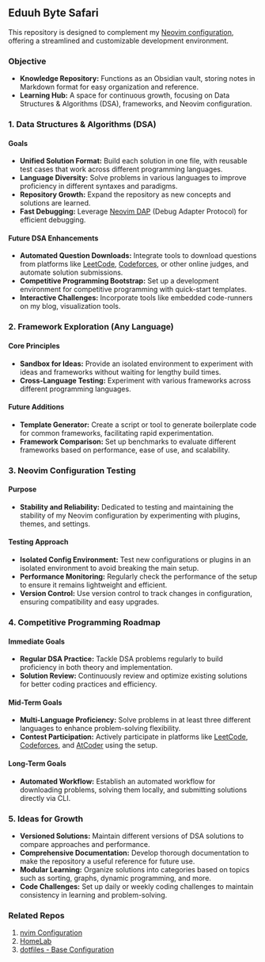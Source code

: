 ## Eduuh Byte Safari

This repository is designed to complement my [Neovim configuration](https://github.com/eduuh/nvim), offering a streamlined and customizable development environment.

### Objective

- **Knowledge Repository:** Functions as an Obsidian vault, storing notes in Markdown format for easy organization and reference.
- **Learning Hub:** A space for continuous growth, focusing on Data Structures & Algorithms (DSA), frameworks, and Neovim configuration.

### 1. Data Structures & Algorithms (DSA)

#### Goals

- **Unified Solution Format:** Build each solution in one file, with reusable test cases that work across different programming languages.
- **Language Diversity:** Solve problems in various languages to improve proficiency in different syntaxes and paradigms.
- **Repository Growth:** Expand the repository as new concepts and solutions are learned.
- **Fast Debugging:** Leverage [Neovim DAP](https://github.com/mfussenegger/nvim-dap) (Debug Adapter Protocol) for efficient debugging.

#### Future DSA Enhancements

- **Automated Question Downloads:** Integrate tools to download questions from platforms like [LeetCode](https://leetcode.com), [Codeforces](https://codeforces.com), or other online judges, and automate solution submissions.
- **Competitive Programming Bootstrap:** Set up a development environment for competitive programming with quick-start templates.
- **Interactive Challenges:** Incorporate tools like embedded code-runners on my
  blog, visualization tools.

### 2. Framework Exploration (Any Language)

#### Core Principles

- **Sandbox for Ideas:** Provide an isolated environment to experiment with ideas and frameworks without waiting for lengthy build times.
- **Cross-Language Testing:** Experiment with various frameworks across different programming languages.

#### Future Additions

- **Template Generator:** Create a script or tool to generate boilerplate code for common frameworks, facilitating rapid experimentation.
- **Framework Comparison:** Set up benchmarks to evaluate different frameworks based on performance, ease of use, and scalability.

### 3. Neovim Configuration Testing

#### Purpose

- **Stability and Reliability:** Dedicated to testing and maintaining the stability of my Neovim configuration by experimenting with plugins, themes, and settings.

#### Testing Approach

- **Isolated Config Environment:** Test new configurations or plugins in an isolated environment to avoid breaking the main setup.
- **Performance Monitoring:** Regularly check the performance of the setup to ensure it remains lightweight and efficient.
- **Version Control:** Use version control to track changes in configuration, ensuring compatibility and easy upgrades.

### 4. Competitive Programming Roadmap

#### Immediate Goals

- **Regular DSA Practice:** Tackle DSA problems regularly to build proficiency in both theory and implementation.
- **Solution Review:** Continuously review and optimize existing solutions for better coding practices and efficiency.

#### Mid-Term Goals

- **Multi-Language Proficiency:** Solve problems in at least three different languages to enhance problem-solving flexibility.
- **Contest Participation:** Actively participate in platforms like [LeetCode](https://leetcode.com), [Codeforces](https://codeforces.com), and [AtCoder](https://atcoder.jp/) using the setup.

#### Long-Term Goals

- **Automated Workflow:** Establish an automated workflow for downloading problems, solving them locally, and submitting solutions directly via CLI.

### 5. Ideas for Growth

- **Versioned Solutions:** Maintain different versions of DSA solutions to compare approaches and performance.
- **Comprehensive Documentation:** Develop thorough documentation to make the repository a useful reference for future use.
- **Modular Learning:** Organize solutions into categories based on topics such as sorting, graphs, dynamic programming, and more.
- **Code Challenges:** Set up daily or weekly coding challenges to maintain consistency in learning and problem-solving.

### Related Repos

1. [nvim Configuration](https://github.com/eduuh/nvim)
2. [HomeLab](https://github.com/eduuh/homelab)
3. [dotfiles - Base Configuration](https://github.com/eduuh/dotfiles)
